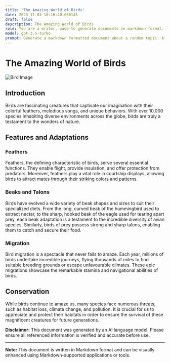 ```yaml
---
title: 'The Amazing World of Birds'
date: 2023-11-03 10:16:40.660145
draft: false
description: The Amazing World of Birds
role: You are a writer, made to generate documents in markdown format. It is very important that all of the documents you generate are in valid markdown format.
model: gpt-3.5-turbo
prompt: Generate a markdown formatted document about a random topic. At the bottom, include a disclaimer explaining that the document was generated by you. The first line of the document should be the title. Make sure that the entire document is in proper markdown format, using a mix of various tags to make the document visually appealing.
---
```


# The Amazing World of Birds

![Bird Image](https://example.com/bird-image.jpg)

## Introduction
Birds are fascinating creatures that captivate our imagination with their colorful feathers, melodious songs, and unique behaviors. With over 10,000 species inhabiting diverse environments across the globe, birds are truly a testament to the wonders of nature.

## Features and Adaptations
### Feathers
Feathers, the defining characteristic of birds, serve several essential functions. They enable flight, provide insulation, and offer protection from predators. Moreover, feathers play a vital role in courtship displays, allowing birds to attract mates through their striking colors and patterns.

### Beaks and Talons
Birds have evolved a wide variety of beak shapes and sizes to suit their specialized diets. From the long, curved beak of the hummingbird used to extract nectar, to the sharp, hooked beak of the eagle used for tearing apart prey, each beak adaptation is a testament to the incredible diversity of avian species. Similarly, birds of prey possess strong and sharp talons, enabling them to catch and secure their food.

### Migration
Bird migration is a spectacle that never fails to amaze. Each year, millions of birds undertake incredible journeys, flying thousands of miles to find suitable breeding grounds or escape unfavourable climates. These epic migrations showcase the remarkable stamina and navigational abilities of birds.

## Conservation
While birds continue to amaze us, many species face numerous threats, such as habitat loss, climate change, and pollution. It is crucial for us to appreciate and protect their habitats in order to ensure the survival of these magnificent creatures for future generations.

**Disclaimer:** This document was generated by an AI language model. Please ensure all referenced information is verified and accurate before use.

---

**Note:** This document is written in Markdown format and can be visually enhanced using Markdown-supported applications or tools.